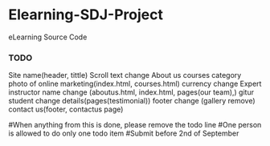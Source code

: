 # Elearning-SDJ-Project
eLearning Source Code  

### TODO
Site name(header, tittle)
Scroll text change
About us
courses category photo of online marketing(index.html, courses.html)
currency change
Expert instructor name change (aboutus.html, index.html, pages(our team),)
gitur student change details(pages(testimonial))
footer change (gallery remove)
contact us(footer, contactus page)

#When anything from this is done, please remove the todo line
#One person is allowed to do only one todo item
#Submit before 2nd of September